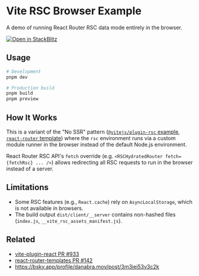 # Vite RSC Browser Example

A demo of running React Router RSC data mode entirely in the browser.

[![Open in StackBlitz](https://developer.stackblitz.com/img/open_in_stackblitz.svg)](https://stackblitz.com/github/hi-ogawa/vite-rsc-browser-example)

## Usage

```sh
# Development
pnpm dev

# Production build
pnpm build
pnpm preview
```

## How It Works

This is a variant of the "No SSR" pattern ([`@vitejs/plugin-rsc` example](https://github.com/vitejs/vite-plugin-react/tree/main/packages/plugin-rsc/examples/no-ssr), [`react-router` template](https://github.com/remix-run/react-router-templates/pull/142)) where the `rsc` environment runs via a custom module runner in the browser instead of the default Node.js environment.

React Router RSC API's `fetch` override (e.g. `<RSCHydratedRouter fetch={fetchRsc} ... />`) allows redirecting all RSC requests to run in the browser instead of a server.

## Limitations

- Some RSC features (e.g., `React.cache`) rely on `AsyncLocalStorage`, which is not available in browsers.
- The build output `dist/client/__server` contains non-hashed files (`index.js`, `__vite_rsc_assets_manifest.js`).

## Related

- [vite-plugin-react PR #933](https://github.com/vitejs/vite-plugin-react/pull/933)
- [react-router-templates PR #142](https://github.com/remix-run/react-router-templates/pull/142)
- https://bsky.app/profile/danabra.mov/post/3m3iei53v3c2k
